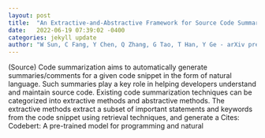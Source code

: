 ```yaml
---
layout: post
title:  "An Extractive-and-Abstractive Framework for Source Code Summarization"
date:   2022-06-19 07:39:02 -0400
categories: jekyll update
author: "W Sun, C Fang, Y Chen, Q Zhang, G Tao, T Han, Y Ge - arXiv preprint arXiv , 2022"
---
```

(Source) Code summarization aims to automatically generate summaries/comments for a given code snippet in the form of natural language. Such summaries play a key role in helping developers understand and maintain source code. Existing code summarization techniques can be categorized into extractive methods and abstractive methods. The extractive methods extract a subset of important statements and keywords from the code snippet using retrieval techniques, and generate a  Cites: Codebert: A pre-trained model for programming and natural